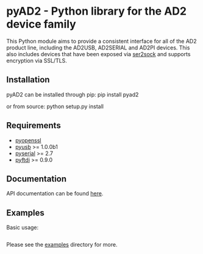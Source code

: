 pyAD2 - Python library for the AD2 device family
================================================

This Python module aims to provide a consistent interface for all of the AD2
product line, including the AD2USB, AD2SERIAL and AD2PI devices.  This also
includes devices that have been exposed via [ser2sock](http://github.com/nutechsoftware/ser2sock) and supports encryption
via SSL/TLS.

Installation
------------

pyAD2 can be installed through pip:
    pip install pyad2

or from source:
    python setup.py install

Requirements
------------
* [pyopenssl](https://launchpad.net/pyopenssl)
* [pyusb](http://sourceforge.net/apps/trac/pyusb/) >= 1.0.0b1
* [pyserial](http://pyserial.sourceforge.net/) >= 2.7
* [pyftdi](https://github.com/eblot/pyftdi) >= 0.9.0

Documentation
-------------

API documentation can be found [here](http://github.com/nutechsoftware/pyad2/tree/master/docs/_build/html).

Examples
--------

Basic usage:

```python

```

Please see the [examples](http://github.com/nutechsoftware/pyad2/tree/master/examples) directory for more.
